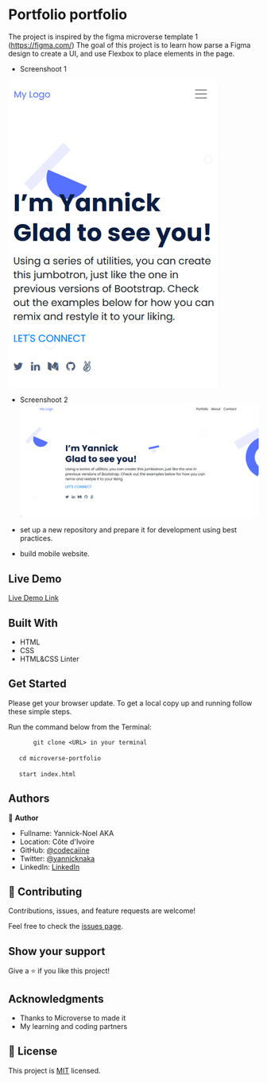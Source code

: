# Portfolio portfolio

The project is inspired by the figma microverse template 1 (https://figma.com/)
The goal of this project is to learn how parse a Figma design to create a UI, and use Flexbox to place elements in the page.



- Screenshoot 1

![screenshot](./portfolio-mobile.PNG)


- Screenshoot 2
![screenshot](./portfolio-web.PNG)

- set up a new repository and prepare it for development using best practices.
- build mobile website.
 

## Live Demo

[Live Demo Link](https://portfoliocodecaiine.github.io/)
 
## Built With

- HTML
- CSS
- HTML&CSS Linter

## Get Started

Please get your browser update.
To get a local copy up and running follow these simple steps.

Run the command below from the Terminal:

           git clone <URL> in your terminal

	   cd microverse-portfolio

	   start index.html



## Authors

👤 **Author**

- Fullname: Yannick-Noel AKA
- Location: Côte d'Ivoire
- GitHub: [@codecaiine](https://github.com/codecaiine)
- Twitter: [@yannicknaka](https://twitter.com/yannicknaka)
- LinkedIn: [LinkedIn](https://www.linkedin.com/in/yannick-no%C3%ABl-aka/)


## 🤝 Contributing

Contributions, issues, and feature requests are welcome!

Feel free to check the [issues page](../../issues/).

## Show your support

Give a ⭐️ if you like this project!

## Acknowledgments

- Thanks to Microverse to made it
- My learning and coding partners

## 📝 License

This project is [MIT](./MIT.md) licensed.
